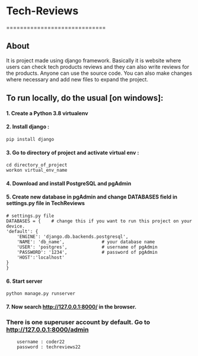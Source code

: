 # Tech-Reviews 
=============================

## About
It is project made using django framework. Basically it is website where users can check tech products reviews and they can also write reviews for the products. Anyone can use the source code. You can also make changes where necessary and add new files to expand the project.

## To run locally, do the usual  [on windows]:

#### 1. Create a Python 3.8 virtualenv

#### 2. Install django :

    pip install django
  
#### 3. Go to directory of project and activate virtual env :

    cd directory_of_project
    workon virtual_env_name
  
#### 4. Download and install PostgreSQL and pgAdmin 

#### 5. Create new database in pgAdmin and change DATABASES field in settings.py file in TechReviews
    
    # settings.py file
    DATABASES = {    # change this if you want to run this project on your device.
    'default': {                  
        'ENGINE': 'django.db.backends.postgresql',  
        'NAME': 'db_name',              # your database name              
        'USER': 'postgres',             # username of pgAdmin      
        'PASSWORD': '1234',             # password of pgAdmin
        'HOST':'localhost'
    }
    }

#### 6. Start server
     
    python manage.py runserver
   
#### 7. Now search http://127.0.0.1:8000/  in the browser.   

### There is one superuser account by default. Go to http://127.0.0.1:8000/admin
        
        username : coder22
        password : techreviews22        
